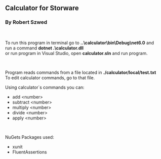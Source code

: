﻿## Calculator for Storware 
### By Robert Szwed
<br/>

To run this program in terminal go to **..\calculator\bin\Debug\net6.0** and run a command  **dotnet .\calculator.dll**<br/>
or run program in Visual Studio, open **calculator.sln** and run program.

<br/>

Program reads commands from a file located in **./calculator/local/test.txt** <br/>
To edit calculator commands, go to that file.

Using calculator`s commands you can:
- add \<number> 
- subtract \<number>
- multiply \<number>
- divide \<number>
- apply \<number>

<br/>

NuGets Packages used: 
- xunit
- FluentAssertions